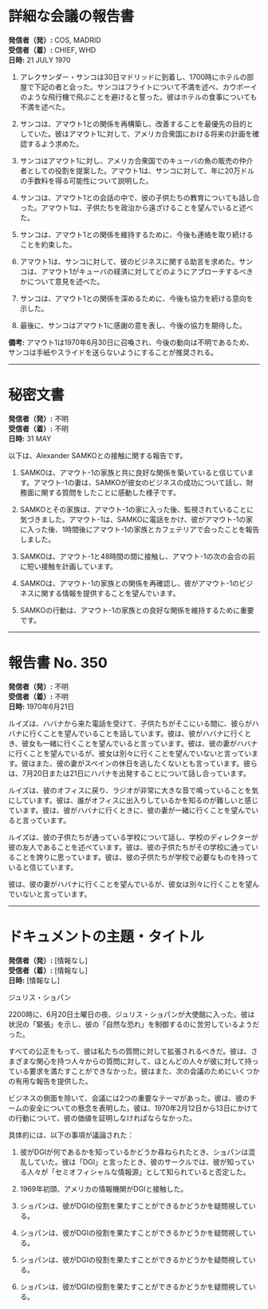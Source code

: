 # 詳細な会議の報告書

**発信者（発）:** COS, MADRID  
**受信者（着）:** CHIEF, WHD  
**日時:** 21 JULY 1970  

1. アレクサンダー・サンコは30日マドリッドに到着し、1700時にホテルの部屋で下記の者と会った。サンコはフライトについて不満を述べ、カウボーイのような飛行機で飛ぶことを避けると誓った。彼はホテルの食事についても不満を述べた。

2. サンコは、アマウト1との関係を再構築し、改善することを最優先の目的としていた。彼はアマウト1に対して、アメリカ合衆国における将来の計画を確認するよう求めた。

3. サンコはアマウト1に対し、アメリカ合衆国でのキューバの魚の販売の仲介者としての役割を提案した。アマウト1は、サンコに対して、年に20万ドルの手数料を得る可能性について説明した。

4. サンコは、アマウト1との会話の中で、彼の子供たちの教育についても話し合った。アマウト1は、子供たちを政治から遠ざけることを望んでいると述べた。

5. サンコは、アマウト1との関係を維持するために、今後も連絡を取り続けることを約束した。

6. アマウト1は、サンコに対して、彼のビジネスに関する助言を求めた。サンコは、アマウト1がキューバの経済に対してどのようにアプローチするべきかについて意見を述べた。

7. サンコは、アマウト1との関係を深めるために、今後も協力を続ける意向を示した。

8. 最後に、サンコはアマウト1に感謝の意を表し、今後の協力を期待した。

**備考:** アマウト1は1970年6月30日に召喚され、今後の動向は不明であるため、サンコは手紙やスライドを送らないようにすることが推奨される。

---

# 秘密文書

**発信者（発）:** 不明  
**受信者（着）:** 不明  
**日時:** 31 MAY  

以下は、Alexander SAMKOとの接触に関する報告です。

1. SAMKOは、アマウト-1の家族と共に良好な関係を築いていると信じています。アマウト-1の妻は、SAMKOが彼女のビジネスの成功について話し、財務面に関する質問をしたことに感動した様子です。

2. SAMKOとその家族は、アマウト-1の家に入った後、監視されていることに気づきました。アマウト-1は、SAMKOに電話をかけ、彼がアマウト-1の家に入った後、1時間後にアマウト-1の家族とカフェテリアで会ったことを報告しました。

3. SAMKOは、アマウト-1と48時間の間に接触し、アマウト-1の次の会合の前に短い接触を計画しています。

4. SAMKOは、アマウト-1の家族との関係を再確認し、彼がアマウト-1のビジネスに関する情報を提供することを望んでいます。

5. SAMKOの行動は、アマウト-1の家族との良好な関係を維持するために重要です。

---

# 報告書 No. 350

**発信者（発）:** 不明  
**受信者（着）:** 不明  
**日時:** 1970年6月21日  

ルイズは、ハバナから来た電話を受けて、子供たちがそこにいる間に、彼らがハバナに行くことを望んでいることを話しています。彼は、彼がハバナに行くとき、彼女も一緒に行くことを望んでいると言っています。彼は、彼の妻がハバナに行くことを望んでいるが、彼女は別々に行くことを望んでいないと言っています。彼はまた、彼の妻がスペインの休日を逃したくないとも言っています。彼らは、7月20日または21日にハバナを出発することについて話し合っています。

ルイズは、彼のオフィスに戻り、ラジオが非常に大きな音で鳴っていることを気にしています。彼は、誰がオフィスに出入りしているかを知るのが難しいと感じています。彼は、彼がハバナに行くときに、彼の妻が一緒に行くことを望んでいると言っています。

ルイズは、彼の子供たちが通っている学校について話し、学校のディレクターが彼の友人であることを述べています。彼は、彼の子供たちがその学校に通っていることを誇りに思っています。彼は、彼の子供たちが学校で必要なものを持っていると信じています。

彼は、彼の妻がハバナに行くことを望んでいるが、彼女は別々に行くことを望んでいないと言っています。

---

# ドキュメントの主題・タイトル

**発信者（発）:** [情報なし]  
**受信者（着）:** [情報なし]  
**日時:** [情報なし]  

ジュリス・ショパン

2200時に、6月20日土曜日の夜、ジュリス・ショパンが大使館に入った。彼は状況の「緊張」を示し、彼の「自然な恐れ」を制御するのに苦労しているようだった。

すべての公正をもって、彼は私たちの質問に対して拡張されるべきだ。彼は、さまざまな関心を持つ人々からの質問に対して、ほとんどの人々が彼に対して持っている要求を満たすことができなかった。彼はまた、次の会議のためにいくつかの有用な報告を提供した。

ビジネスの側面を除いて、会議には2つの重要なテーマがあった。彼は、彼のチームの安全についての懸念を表明した。彼は、1970年2月12日から13日にかけての行動について、彼の価値を証明しなければならなかった。

具体的には、以下の事項が議論された：

1. 彼がDGIが何であるかを知っているかどうか尋ねられたとき、ショパンは混乱していた。彼は「DGI」と言ったとき、彼のサークルでは、彼が知っている人々が「セミオフィシャルな情報源」として知られていると否定した。

2. 1969年初頭、アメリカの情報機関がDGIと接触した。

3. ショパンは、彼がDGIの役割を果たすことができるかどうかを疑問視している。

4. ショパンは、彼がDGIの役割を果たすことができるかどうかを疑問視している。

5. ショパンは、彼がDGIの役割を果たすことができるかどうかを疑問視している。

6. ショパンは、彼がDGIの役割を果たすことができるかどうかを疑問視している。